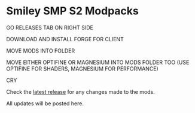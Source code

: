 # Smiley SMP S2 Modpacks
 
GO RELEASES TAB ON RIGHT SIDE

DOWNLOAD AND INSTALL FORGE FOR CLIENT

MOVE MODS INTO FOLDER

MOVE EITHER OPTIFINE OR MAGNESIUM INTO MODS FOLDER TOO (USE OPTIFINE FOR SHADERS, MAGNESIUM FOR PERFORMANCE)

CRY

Check the [latest release](https://github.com/prometheumtbc/Smiley-SMP-S2-Modpacks/releases/ "Latest Release") for any changes made to the mods.

All updates will be posted here.
